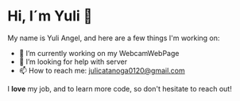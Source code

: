 # Hi, I´m Yuli 👋

<!--# Hello World!-->

My name is Yuli Angel, and here are a few things I'm working on:

- 🔭 I’m currently working on my WebcamWebPage
- 🤔 I’m looking for help with server
- 📫 How to reach me: julicatanoga0120@gmail.com
<!--- Web Page creator
- Java programs
- New coding-->
I **love** my job, and to learn more code, so don't hesitate to reach out!

<!--
**Andycarmo/Andycarmo** is a ✨ _special_ ✨ repository because its `README.md` (this file) appears on your GitHub profile.

Here are some ideas to get you started:

- 🔭 I’m currently working on ...
- 🌱 I’m currently learning ...
- 👯 I’m looking to collaborate on ...
- 🤔 I’m looking for help with ...
- 💬 Ask me about ...
- 📫 How to reach me: ...
- 😄 Pronouns: ...
- ⚡ Fun fact: ...
-->
